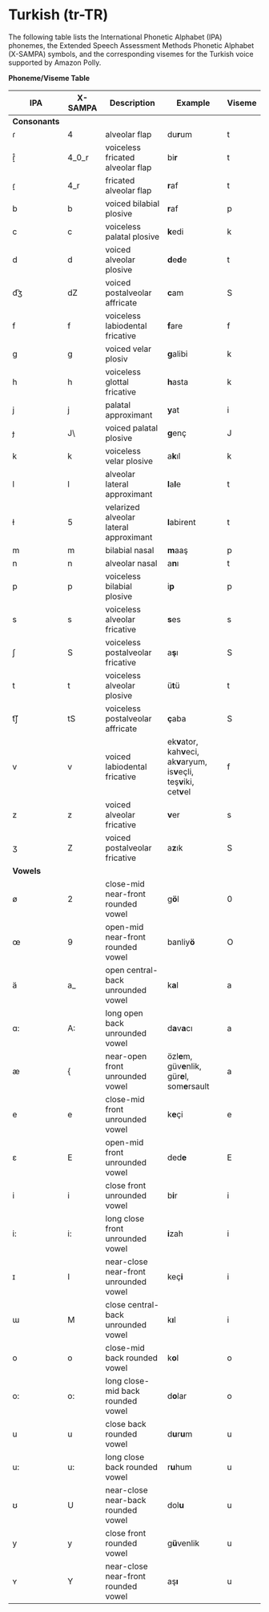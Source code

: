 # Turkish \(tr\-TR\)<a name="ph-table-turkish"></a>

The following table lists the International Phonetic Alphabet \(IPA\) phonemes, the Extended Speech Assessment Methods Phonetic Alphabet \(X\-SAMPA\) symbols, and the corresponding visemes for the Turkish voice supported by Amazon Polly\.


**Phoneme/Viseme Table**  

| IPA | X\-SAMPA | Description | Example | Viseme | 
| --- | --- | --- | --- | --- | 
|  **Consonants**  | 
| ɾ | 4 | alveolar flap | du**r**um | t | 
| ɾ̝̊ | 4\_0\_r | voiceless fricated alveolar flap | bi**r** | t | 
| ɾ̝ | 4\_r | fricated alveolar flap | **r**af | t | 
| b | b | voiced bilabial plosive | **r**af | p | 
| c | c | voiceless palatal plosive | **k**edi | k | 
| d | d | voiced alveolar plosive | **d**e**d**e | t | 
| d͡ʒ | dZ | voiced postalveolar affricate | **c**am | S | 
| f | f | voiceless labiodental fricative | **f**are | f | 
| g | g | voiced velar plosiv | **g**alibi | k | 
| h | h | voiceless glottal fricative | **h**asta | k | 
| j | j | palatal approximant | **y**at | i | 
| ɟ | J\\ | voiced palatal plosive | **g**enç | J | 
| k | k | voiceless velar plosive | a**k**ıl | k | 
| l | l | alveolar lateral approximant | **l**a**l**e | t | 
| ɫ | 5 | velarized alveolar lateral approximant | **l**abirent | t | 
| m | m | bilabial nasal | **m**aaş | p | 
| n | n | alveolar nasal | a**n**ı | t | 
| p | p | voiceless bilabial plosive | i**p** | p | 
| s | s | voiceless alveolar fricative | **s**es | s | 
| ʃ | S | voiceless postalveolar fricative | a**ş**ı | S | 
| t | t | voiceless alveolar plosive | ü**t**ü | t | 
| t͡ʃ | tS | voiceless postalveolar affricate | **ç**aba | S | 
| v | v | voiced labiodental fricative | ek**v**ator, kah**v**eci, ak**v**aryum, is**v**eçli, teş**v**iki, cet**v**el | f | 
| z | z | voiced alveolar fricative | **v**er | s | 
| ʒ | Z | voiced postalveolar fricative | a**z**ık | S | 
|  **Vowels**  | 
| ø | 2 | close\-mid near-front rounded vowel | g**ö**l | 0 | 
| œ | 9 | open\-mid near-front rounded vowel | banliy**ö** | O | 
| ä | a_ | open central-back unrounded vowel | k**a**l | a | 
| ɑ: | A: | long open back unrounded vowel | d**a**v**a**cı | a | 
| æ | \{ | near\-open front unrounded vowel | özl**e**m, güv**e**nlik, gür**e**l, som**e**rsault | a | 
| e | e | close\-mid front unrounded vowel | k**e**çi | e | 
| ɛ | E | open\-mid front unrounded vowel | ded**e** | E | 
| i | i | close front unrounded vowel | b**i**r | i | 
| i: | i: | long close front unrounded vowel | **i**zah | i | 
| ɪ | I | near\-close near\-front unrounded vowel | keç**i** | i | 
| ɯ | M | close central-back unrounded vowel | k**ı**l | i | 
| o | o | close\-mid back rounded vowel | k**o**l | o | 
| o: | o: | long close\-mid back rounded vowel | d**o**lar | o | 
| u | u | close back rounded vowel | d**u**r**u**m | u | 
| u: | u: | long close back rounded vowel | r**u**hum | u | 
| ʊ | U | near\-close near\-back rounded vowel | dol**u** | u | 
| y | y | close front rounded vowel | g**ü**venlik | u | 
| ʏ | Y | near\-close near\-front rounded vowel | aş**ı** | u | 
